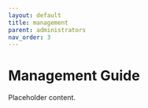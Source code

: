 ```yaml
---
layout: default
title: management
parent: administrators
nav_order: 3
---
```


# Management Guide

Placeholder content.